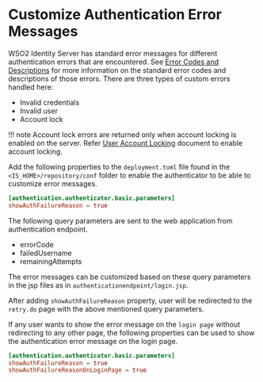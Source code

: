 # Customize Authentication Error Messages

WSO2 Identity Server has standard error messages for different authentication errors that are encountered. See [Error Codes and
Descriptions]({{base_path}}/references/extend/errors/error-codes-and-descriptions/) for more information on the standard error codes and descriptions of
those errors. There are three types of custom errors handled here:

-   Invalid credentials
-   Invalid user
-   Account lock

!!! note
    Account lock errors are returned only when account locking is enabled on the server. Refer [User Account Locking]({{base_path}}/guides/identity-lifecycles/lock-account/) document to enable account locking.
    

Add the following properties to the `deployment.toml` file found in the `<IS_HOME>/repository/conf` folder to enable the authenticator to be able to customize error messages.

``` toml
[authentication.authenticator.basic.parameters]
showAuthFailureReason = true
```

The following query parameters are sent to the web application from authentication endpoint.

-   errorCode
-   failedUsername
-   remainingAttempts

The error messages can be customized based on these query parameters in the jsp files as in  `authenticationendpoint/login.jsp`.

After adding `showAuthFailureReason` property, user will be redirected to the `retry.do` page with the above mentioned query parameters. 

If any user wants to show the error message on the `login page` without redirecting to any other page, the following properties can be used to show the authentication error message on the login page.

```toml
[authentication.authenticator.basic.parameters]
showAuthFailureReason = true
showAuthFailureReasonOnLoginPage = true
```


